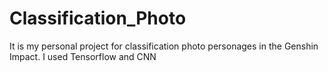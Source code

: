 # Classification_Photo
It is my personal project for classification photo personages in the Genshin Impact. I used Tensorflow and CNN
